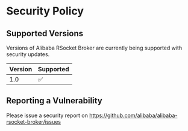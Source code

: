 # Security Policy

## Supported Versions

Versions of Alibaba RSocket Broker are currently being supported with security updates.

| Version | Supported          |
|---------|--------------------|
| 1.0     | :white_check_mark: |

## Reporting a Vulnerability

Please issue a security report on https://github.com/alibaba/alibaba-rsocket-broker/issues
